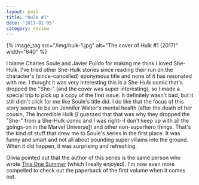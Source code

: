 ```yaml
---
layout: post
title: "Hulk #1"
date: "2017-01-05"
category: review
---
```


{% image_tag src="/img/hulk-1.jpg" alt="The cover of Hulk #1 (2017)" width="640" %}

I blame Charles Soule and Javier Pulido for making me think I loved She-Hulk. I've tried other She-Hulk stories since reading their run on the character's (since-cancelled) eponymous title and none of it has resonated with me. I thought it was very interesting this is a She-Hulk comic that's dropped the "She-" (and the cover was super interesting), so I made a special trip to pick up a copy of the first issue. It definitely wasn't bad, but it still didn't click for me like Soule's title did. I do like that the focus of this story seems to be on Jennifer Walter's mental health (after the death of her cousin, The Incredible Hulk [I guessed that that was why they dropped the "She-" from a She-Hulk comic and I was right--I don't keep up with all the goings-on in the Marvel Universe]) and other non-superhero things. That's the kind of stuff that drew me to Soule's series in the first place. It was funny and smart and not all about pounding super villains into the ground. When it did happen, it was surprising and refreshing.

Olivia pointed out that the author of this series is the same person who wrote <a href="https://www.goodreads.com/book/show/18465566-this-one-summer">This One Summer</a> (which I really enjoyed). I'm now even more compelled to check out the paperback of the first volume when it comes out.
